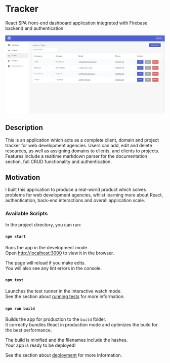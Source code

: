 # Tracker

React SPA front-end dashboard application integrated with Firebase backend and authentication.

![# Tracker](documentation/tracker.jpg)

## Description

This is an application which acts as a complete client, domain and project tracker for web development agencies. Users can add, edit and delete resources, as well as assigning domains to clients, and clients to projects. Features include a realtime markdown parser for the documentation section, full CRUD functionality and authentication.

## Motivation

I built this application to produce a real-world product which solves problems for web development agencies, whilst learning more about React, authentication, back-end interactions and overall application scale.

### Available Scripts

In the project directory, you can run:

#### `npm start`

Runs the app in the development mode.\
Open [http://localhost:3000](http://localhost:3000) to view it in the browser.

The page will reload if you make edits.\
You will also see any lint errors in the console.

#### `npm test`

Launches the test runner in the interactive watch mode.\
See the section about [running tests](https://facebook.github.io/create-react-app/docs/running-tests) for more information.

#### `npm run build`

Builds the app for production to the `build` folder.\
It correctly bundles React in production mode and optimizes the build for the best performance.

The build is minified and the filenames include the hashes.\
Your app is ready to be deployed!

See the section about [deployment](https://facebook.github.io/create-react-app/docs/deployment) for more information.
